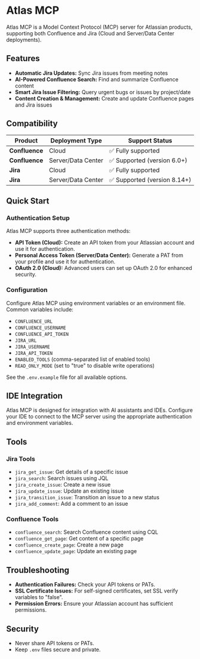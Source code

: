# Atlas MCP

Atlas MCP is a Model Context Protocol (MCP) server for Atlassian products, supporting both Confluence and Jira (Cloud and Server/Data Center deployments).

## Features

- **Automatic Jira Updates:** Sync Jira issues from meeting notes
- **AI-Powered Confluence Search:** Find and summarize Confluence content
- **Smart Jira Issue Filtering:** Query urgent bugs or issues by project/date
- **Content Creation & Management:** Create and update Confluence pages and Jira issues

## Compatibility

| Product        | Deployment Type    | Support Status              |
|----------------|--------------------|-----------------------------|
| **Confluence** | Cloud              | ✅ Fully supported           |
| **Confluence** | Server/Data Center | ✅ Supported (version 6.0+)  |
| **Jira**       | Cloud              | ✅ Fully supported           |
| **Jira**       | Server/Data Center | ✅ Supported (version 8.14+) |

## Quick Start

### Authentication Setup

Atlas MCP supports three authentication methods:

- **API Token (Cloud):** Create an API token from your Atlassian account and use it for authentication.
- **Personal Access Token (Server/Data Center):** Generate a PAT from your profile and use it for authentication.
- **OAuth 2.0 (Cloud):** Advanced users can set up OAuth 2.0 for enhanced security.

### Configuration

Configure Atlas MCP using environment variables or an environment file. Common variables include:

- `CONFLUENCE_URL`
- `CONFLUENCE_USERNAME`
- `CONFLUENCE_API_TOKEN`
- `JIRA_URL`
- `JIRA_USERNAME`
- `JIRA_API_TOKEN`
- `ENABLED_TOOLS` (comma-separated list of enabled tools)
- `READ_ONLY_MODE` (set to "true" to disable write operations)

See the `.env.example` file for all available options.

## IDE Integration

Atlas MCP is designed for integration with AI assistants and IDEs. Configure your IDE to connect to the MCP server using the appropriate authentication and environment variables.

## Tools

### Jira Tools

- `jira_get_issue`: Get details of a specific issue
- `jira_search`: Search issues using JQL
- `jira_create_issue`: Create a new issue
- `jira_update_issue`: Update an existing issue
- `jira_transition_issue`: Transition an issue to a new status
- `jira_add_comment`: Add a comment to an issue

### Confluence Tools

- `confluence_search`: Search Confluence content using CQL
- `confluence_get_page`: Get content of a specific page
- `confluence_create_page`: Create a new page
- `confluence_update_page`: Update an existing page

## Troubleshooting

- **Authentication Failures:** Check your API tokens or PATs.
- **SSL Certificate Issues:** For self-signed certificates, set SSL verify variables to "false".
- **Permission Errors:** Ensure your Atlassian account has sufficient permissions.

## Security

- Never share API tokens or PATs.
- Keep `.env` files secure and private.




